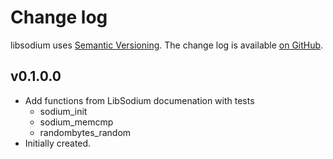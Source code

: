 Change log
==========

libsodium uses [Semantic Versioning][1].
The change log is available [on GitHub][2].

[1]: http://semver.org/spec/v2.0.0.html
[2]: https://github.com/githubuser/libsodium/releases

## v0.1.0.0

* Add functions from LibSodium documenation with tests
  * sodium_init
  * sodium_memcmp
  * randombytes_random
* Initially created.
